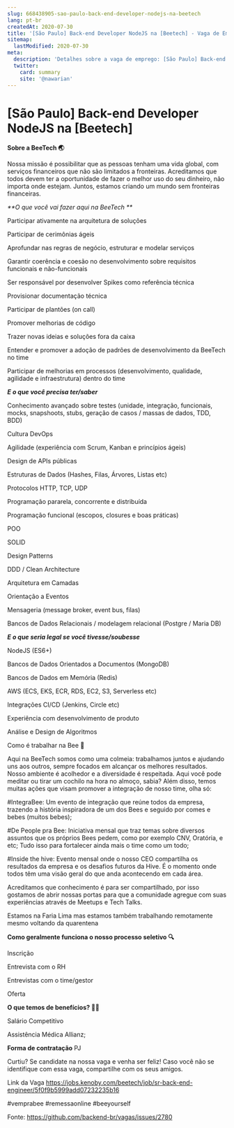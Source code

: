 ```yaml
---
slug: 668438905-sao-paulo-back-end-developer-nodejs-na-beetech
lang: pt-br
createdAt: 2020-07-30
title: '[São Paulo] Back-end Developer NodeJS na [Beetech] - Vaga de Emprego'
sitemap:
  lastModified: 2020-07-30
meta:
  description: 'Detalhes sobre a vaga de emprego: [São Paulo] Back-end Developer NodeJS na [Beetech]'
  twitter:
    card: summary
    site: '@nawarian'
---
```


# [São Paulo] Back-end Developer NodeJS na [Beetech]

**Sobre a BeeTech 🌏**

Nossa missão é possibilitar que as pessoas tenham uma vida global, com serviços financeiros que não são limitados a fronteiras. Acreditamos que todos devem ter a oportunidade de fazer o melhor uso do seu dinheiro, não importa onde estejam. Juntos, estamos criando um mundo sem fronteiras financeiras.

_**O que você vai fazer aqui na BeeTech **_

Participar ativamente na arquitetura de soluções

Participar de cerimônias ágeis

Aprofundar nas regras de negócio, estruturar e modelar serviços

Garantir coerência e coesão no desenvolvimento sobre requisitos funcionais e não-funcionais

Ser responsável por desenvolver Spikes como referência técnica

Provisionar documentação técnica

Participar de plantões (on call)

Promover melhorias de código

Trazer novas ideias e soluções fora da caixa

Entender e promover a adoção de padrões de desenvolvimento da BeeTech no time

Participar de melhorias em processos (desenvolvimento, qualidade, agilidade e infraestrutura) dentro do time


**_E o que você precisa ter/saber_**

Conhecimento avançado sobre testes (unidade, integração, funcionais, mocks, snapshoots, stubs, geração de casos / massas de dados, TDD, BDD)

Cultura DevOps

Agilidade (experiência com Scrum, Kanban e princípios ágeis)

Design de APIs públicas

Estruturas de Dados (Hashes, Filas, Árvores, Listas etc)

Protocolos HTTP, TCP, UDP

Programação pararela, concorrente e distribuída

Programação funcional (escopos, closures e boas práticas)

POO

SOLID

Design Patterns

DDD / Clean Architecture

Arquitetura em Camadas

Orientação a Eventos

Mensageria (message broker, event bus, filas)

Bancos de Dados Relacionais / modelagem relacional (Postgre / Maria DB)


**_E o que seria legal se você tivesse/soubesse_**

NodeJS (ES6+)

Bancos de Dados Orientados a Documentos (MongoDB)

Bancos de Dados em Memória (Redis)

AWS (ECS, EKS, ECR, RDS, EC2, S3, Serverless etc)

Integrações CI/CD (Jenkins, Circle etc)

Experiência com desenvolvimento de produto

Análise e Design de Algoritmos

Como é trabalhar na Bee 🐝

Aqui na BeeTech somos como uma colmeia: trabalhamos juntos e ajudando uns aos outros, sempre focados em alcançar os melhores resultados. Nosso ambiente é acolhedor e a diversidade é respeitada. Aqui você pode meditar ou tirar um cochilo na hora no almoço, sabia? Além disso, temos muitas ações que visam promover a integração de nosso time, olha só:

#IntegraBee: Um evento de integração que reúne todos da empresa, trazendo a história inspiradora de um dos Bees e seguido por comes e bebes (muitos bebes);

#De People pra Bee: Iniciativa mensal que traz temas sobre diversos assuntos que os próprios Bees pedem, como por exemplo CNV, Oratória, e etc; Tudo isso para fortalecer ainda mais o time como um todo;

#Inside the hive: Evento mensal onde o nosso CEO compartilha os resultados da empresa e os desafios futuros da Hive. É o momento onde todos têm uma visão geral do que anda acontecendo em cada área.

Acreditamos que conhecimento é para ser compartilhado, por isso gostamos de abrir nossas portas para que a comunidade agregue com suas experiências através de Meetups e Tech Talks.

Estamos na Faria Lima mas estamos também trabalhando remotamente mesmo voltando da quarentena

**Como geralmente funciona o nosso processo seletivo 🔍**

Inscrição

Entrevista com o RH

Entrevistas com o time/gestor

Oferta


**O que temos de benefícios? 💙💚**

Salário Competitivo

Assistência Médica Allianz;

**Forma de contratação**
PJ


Curtiu? Se candidate na nossa vaga e venha ser feliz! Caso você não se identifique com essa vaga, compartilhe com os seus amigos.

Link da Vaga
https://jobs.kenoby.com/beetech/job/sr-back-end-engineer/5f0f9b5999add07232235b16

#vemprabee #remessaonline #beeyourself

Fonte: https://github.com/backend-br/vagas/issues/2780